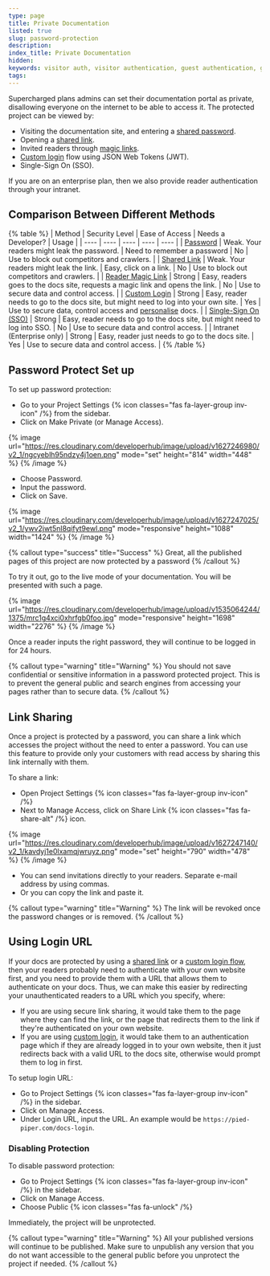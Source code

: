 ```yaml
---
type: page
title: Private Documentation
listed: true
slug: password-protection
description: 
index_title: Private Documentation
hidden: 
keywords: visitor auth, visitor authentication, guest authentication, guest auth
tags: 
---
```


Supercharged plans admins can set their documentation portal as private, disallowing everyone on the internet to be able to access it. The protected project can be viewed by:

- Visiting the documentation site, and entering a [shared password](/support-center/password-protection#password-protect-set-up).
- Opening a [shared link](/support-center/password-protection#link-sharing).
- Invited readers through [magic links](/support-center/email-invite).
- [Custom login](/support-center/custom-login) flow using JSON Web Tokens (JWT).
- Single-Sign On (SSO).

If you are on an enterprise plan, then we also provide reader authentication through your intranet.

## Comparison Between Different Methods

{% table %}
| Method | Security Level | Ease of Access | Needs a Developer? | Usage | 
| ---- | ---- | ---- | ---- | ---- | 
| [Password](/support-center/password-protection#password-protect-set-up) | Weak. Your readers might leak the password. | Need to remember a password | No | Use to block out competitors and crawlers. | 
| [Shared Link](/support-center/password-protection#link-sharing) | Weak. Your readers might leak the link. | Easy, click on a link. | No | Use to block out competitors and crawlers. | 
| [Reader Magic Link](/support-center/email-invite) | Strong | Easy, readers goes to the docs site, requests a magic link and opens the link. | No | Use to secure data and control access. | 
| [Custom Login](/support-center/custom-login) | Strong | Easy, reader needs to go to the docs site, but might need to log into your own site. | Yes | Use to secure data, control access and [personalise](/support-center/personalised-docs) docs. | 
| [Single-Sign On (SSO)](/support-center/reader-single-sign-on) | Strong | Easy, reader needs to go to the docs site, but might need to log into SSO. | No | Use to secure data and control access. | 
| Intranet (Enterprise only) | Strong | Easy, reader just needs to go to the docs site. | Yes | Use to secure data and control access. | 
{% /table %}

## Password Protect Set up

To set up password protection:

- Go to your Project Settings {% icon classes="fas fa-layer-group inv-icon" /%} from the sidebar.
- Click on Make Private (or Manage Access).

{% image url="https://res.cloudinary.com/developerhub/image/upload/v1627246980/v2_1/ngcyeblh95ndzy4j1oen.png" mode="set" height="814" width="448" %}
{% /image %}

- Choose Password.
- Input the password.
- Click on Save.

{% image url="https://res.cloudinary.com/developerhub/image/upload/v1627247025/v2_1/ywv2jwt5nl8qifyt9ewl.png" mode="responsive" height="1088" width="1424" %}
{% /image %}

{% callout type="success" title="Success" %}
Great, all the published pages of this project are now protected by a password
{% /callout %}

To try it out, go to the live mode of your documentation. You will be presented with such a page.

{% image url="https://res.cloudinary.com/developerhub/image/upload/v1535064244/1375/mrc1g4xci0xhrfgb0foo.jpg" mode="responsive" height="1698" width="2276" %}
{% /image %}

Once a reader inputs the right password, they will continue to be logged in for 24 hours.

{% callout type="warning" title="Warning" %}
You should not save confidential or sensitive information in a password protected project. This is to prevent the general public and search engines from accessing your pages rather than to secure data.
{% /callout %}

## Link Sharing

Once a project is protected by a password, you can share a link which accesses the project without the need to enter a password. You can use this feature to provide only your customers with read access by sharing this link internally with them.

To share a link:

- Open Project Settings {% icon classes="fas fa-layer-group inv-icon" /%} 
- Next to Manage Access, click on Share Link {% icon classes="fas fa-share-alt" /%} icon.

{% image url="https://res.cloudinary.com/developerhub/image/upload/v1627247140/v2_1/kavdyj1e0lxamqjwruyz.png" mode="set" height="790" width="478" %}
{% /image %}

- You can send invitations directly to your readers. Separate e-mail address by using commas.
- Or you can copy the link and paste it.

{% callout type="warning" title="Warning" %}
The link will be revoked once the password changes or is removed.
{% /callout %}

## Using Login URL

If your docs are protected by using a [shared link](/support-center/password-protection#link-sharing) or a [custom login flow](/support-center/custom-login), then your readers probably need to authenticate with your own website first, and you need to provide them with a URL that allows them to authenticate on your docs. Thus, we can make this easier by redirecting your unauthenticated readers to a URL which you specify, where:

- If you are using secure link sharing, it would take them to the page where they can find the link, or the page that redirects them to the link if they're authenticated on your own website.
- If you are using [custom login](/support-center/custom-login), it would take them to an authentication page which if they are already logged in to your own website, then it just redirects back with a valid URL to the docs site, otherwise would prompt them to log in first.

To setup login URL:

- Go to Project Settings {% icon classes="fas fa-layer-group inv-icon" /%} in the sidebar.
- Click on Manage Access.
- Under Login URL, input the URL. An example would be `https://pied-piper.com/docs-login`.

### Disabling Protection

To disable password protection:

- Go to Project Settings {% icon classes="fas fa-layer-group inv-icon" /%} in the sidebar.
- Click on Manage Access.
- Choose Public {% icon classes="fas fa-unlock" /%}

Immediately, the project will be unprotected.

{% callout type="warning" title="Warning" %}
All your published versions will continue to be published. Make sure to unpublish any version that you do not want accessible to the general public before you unprotect the project if needed.
{% /callout %}